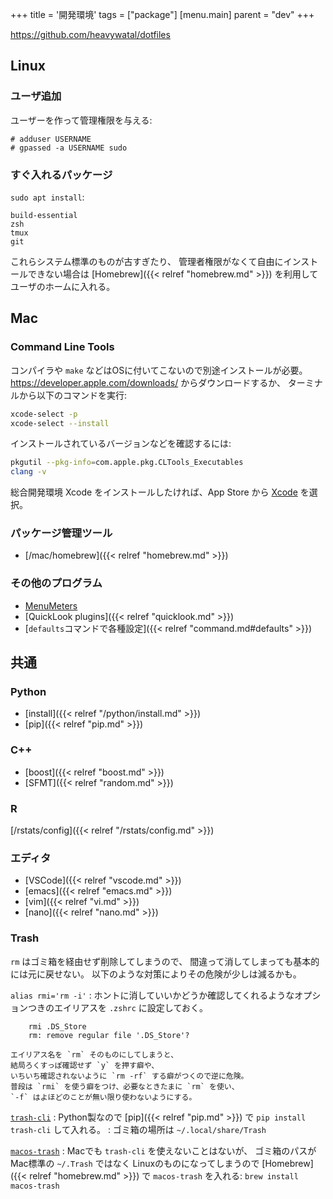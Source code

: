 +++
title = '開発環境'
tags = ["package"]
[menu.main]
  parent = "dev"
+++

https://github.com/heavywatal/dotfiles

## Linux

### ユーザ追加

ユーザーを作って管理権限を与える:

    # adduser USERNAME
    # gpassed -a USERNAME sudo

### すぐ入れるパッケージ

`sudo apt install`:

    build-essential
    zsh
    tmux
    git

これらシステム標準のものが古すぎたり、
管理者権限がなくて自由にインストールできない場合は
[Homebrew]({{< relref "homebrew.md" >}}) を利用してユーザのホームに入れる。

## Mac

### Command Line Tools

コンパイラや `make` などはOSに付いてこないので別途インストールが必要。
<https://developer.apple.com/downloads/> からダウンロードするか、
ターミナルから以下のコマンドを実行:

```sh
xcode-select -p
xcode-select --install
```

インストールされているバージョンなどを確認するには:
```sh
pkgutil --pkg-info=com.apple.pkg.CLTools_Executables
clang -v
```

総合開発環境 Xcode をインストールしたければ、App Store から
[Xcode](https://itunes.apple.com/jp/app/xcode/id497799835) を選択。

### パッケージ管理ツール

-   [/mac/homebrew]({{< relref "homebrew.md" >}})

### その他のプログラム

-   [MenuMeters](https://member.ipmu.jp/yuji.tachikawa/MenuMetersElCapitan/)
-   [QuickLook plugins]({{< relref "quicklook.md" >}})
-   [`defaults`コマンドで各種設定]({{< relref "command.md#defaults" >}})


## 共通

### Python

- [install]({{< relref "/python/install.md" >}})
- [pip]({{< relref "pip.md" >}})

### C++

- [boost]({{< relref "boost.md" >}})
- [SFMT]({{< relref "random.md" >}})

### R

[/rstats/config]({{< relref "/rstats/config.md" >}})

### エディタ

- [VSCode]({{< relref "vscode.md" >}})
- [emacs]({{< relref "emacs.md" >}})
- [vim]({{< relref "vi.md" >}})
- [nano]({{< relref "nano.md" >}})

### Trash

`rm` はゴミ箱を経由せず削除してしまうので、
間違って消してしまっても基本的には元に戻せない。
以下のような対策によりその危険が少しは減るかも。

`alias rmi='rm -i'`
:   ホントに消していいかどうか確認してくれるようなオプションつきのエイリアスを
    `.zshrc` に設定しておく。

        rmi .DS_Store
        rm: remove regular file '.DS_Store'?

    エイリアス名を `rm` そのものにしてしまうと、
    結局ろくすっぽ確認せず `y` を押す癖や、
    いちいち確認されないように `rm -rf` する癖がつくので逆に危険。
    普段は `rmi` を使う癖をつけ、必要なときたまに `rm` を使い、
    `-f` はよほどのことが無い限り使わないようにする。

[`trash-cli`](https://github.com/andreafrancia/trash-cli)
:   Python製なので [pip]({{< relref "pip.md" >}}) で
    `pip install trash-cli` して入れる。
:   ゴミ箱の場所は `~/.local/share/Trash`

[`macos-trash`](https://github.com/sindresorhus/macos-trash)
:   Macでも `trash-cli` を使えないことはないが、
    ゴミ箱のパスがMac標準の `~/.Trash` ではなく
    Linuxのものになってしまうので
    [Homebrew]({{< relref "homebrew.md" >}}) で `macos-trash` を入れる:
    `brew install macos-trash`
